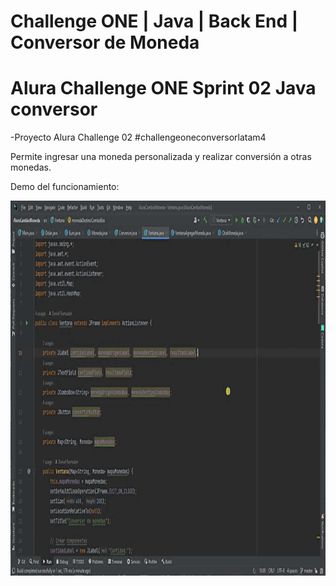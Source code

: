 #  Challenge ONE | Java | Back End | Conversor de Moneda
# Alura Challenge ONE Sprint 02 Java conversor
-Proyecto Alura Challenge 02
#challengeoneconversorlatam4

Permite ingresar una moneda personalizada y realizar conversión a otras monedas.


Demo del funcionamiento:
<p align="center"><img height="600" width="800" src="https://raw.githubusercontent.com/DrEureka/AluraCambioMoneda/master/20230312_055644.gif"></p>
